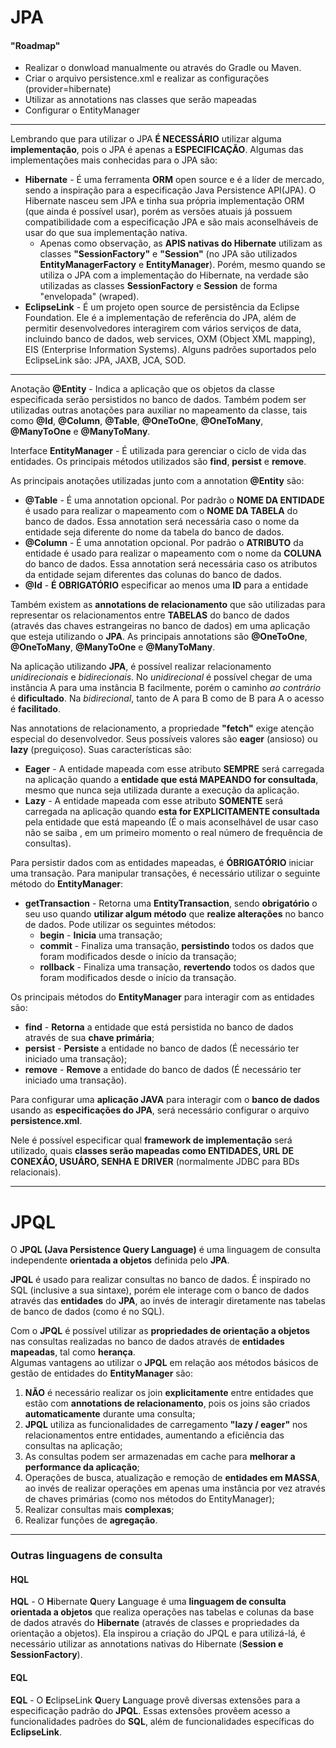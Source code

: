 # JPA  

#### "Roadmap"  
- Realizar o donwload manualmente ou através do Gradle ou Maven.
- Criar o arquivo persistence.xml e realizar as configurações (provider=hibernate)  
- Utilizar as annotations nas classes que serão mapeadas  
- Configurar o EntityManager  

---

Lembrando que para utilizar o JPA **É NECESSÁRIO** utilizar alguma **implementação**, pois o JPA é apenas a **ESPECIFICAÇÃO**. Algumas das implementações mais conhecidas para o JPA são:  
- **Hibernate** - É uma ferramenta **ORM** open source e é a líder de mercado, sendo a inspiração para a especificação Java Persistence API(JPA). O Hibernate nasceu sem JPA e tinha sua própria implementação ORM (que ainda é possível usar), porém as versões atuais já possuem compatibilidade com a especificação JPA e são mais aconselháveis de usar do que sua implementação nativa.  
  - Apenas como observação, as **APIS nativas do Hibernate** utilizam as classes **"SessionFactory"** e **"Session"** (no JPA são utilizados **EntityManagerFactory** e **EntityManager**). Porém, mesmo quando se utiliza o JPA com a implementação do Hibernate, na verdade são utilizadas as classes **SessionFactory** e **Session** de forma "envelopada" (wraped).
- **EclipseLink** - É um projeto open source de persistência da Eclipse Foundation. Ele é a implementação de referência do JPA, além de permitir desenvolvedores interagirem com vários serviços de data, incluindo banco de dados, web services, OXM (Object XML mapping), EIS (Enterprise Information Systems). Alguns padrões suportados pelo EclipseLink são: JPA, JAXB, JCA, SOD.

---

Anotação **@Entity** - Indica a aplicação que os objetos da classe especificada serão persistidos no banco de dados. Também podem ser utilizadas outras anotações para auxiliar 
no mapeamento da classe, tais como **@Id**, **@Column**, **@Table**, **@OneToOne**, **@OneToMany**, **@ManyToOne** e **@ManyToMany**.  

Interface **EntityManager** - É utilizada para gerenciar o ciclo de vida das entidades. Os principais métodos utilizados são **find**, **persist** e **remove**.

As principais anotações utilizadas junto com a annotation **@Entity** são:  

- **@Table** - É uma annotation opcional. Por padrão o **NOME DA ENTIDADE** é usado para realizar o mapeamento com o **NOME DA TABELA** do banco de dados. Essa annotation será 
necessária caso o nome da entidade seja diferente do nome da tabela do banco de dados.  
- **@Column** - É uma annotation opcional. Por padrão o **ATRIBUTO** da entidade é usado para realizar o mapeamento com o nome da **COLUNA** do banco de dados. Essa annotation
será necessária caso os atributos da entidade sejam diferentes das colunas do banco de dados.  
- **@Id** - **É OBRIGATÓRIO** especificar ao menos uma **ID** para a entidade  

Também existem as **annotations de relacionamento** que são utilizadas para representar os relacionamentos entre **TABELAS** do banco de dados (através das chaves estrangeiras 
no banco de dados) em uma aplicação que esteja utilizando o **JPA**. As principais annotations são **@OneToOne**, **@OneToMany**, **@ManyToOne** e **@ManyToMany**.  

Na aplicação utilizando **JPA**, é possível realizar relacionamento *unidirecionais* e *bidirecionais*. No *unidirecional* é possível chegar de uma instância A para uma 
instância B facilmente, porém o caminho *ao contrário* é **dificultado**. Na *bidirecional*, tanto de A para B como de B para A o acesso é **facilitado**.  

Nas annotations de relacionamento, a propriedade **"fetch"** exige atenção especial do desenvolvedor. Seus possíveis valores são **eager** (ansioso) ou **lazy** (preguiçoso). 
Suas características são:  
- **Eager** - A entidade mapeada com esse atributo **SEMPRE** será carregada na aplicação quando a **entidade que está MAPEANDO for consultada**, mesmo que nunca seja utilizada 
durante a execução da aplicação.
- **Lazy** - A entidade mapeada com esse atributo **SOMENTE** será carregada na aplicação quando **esta for EXPLICITAMENTE consultada** pela entidade que está mapeando (É o mais 
aconselhável de usar caso não se saiba , em um primeiro momento o real número de frequência de consultas).  

Para persistir dados com as entidades mapeadas, é **ÓBRIGATÓRIO** iniciar uma transação. Para manipular transações, é necessário utilizar o seguinte método do **EntityManager**:  
- **getTransaction** - Retorna uma **EntityTransaction**, sendo **obrigatório** o seu uso quando **utilizar algum método** que **realize alterações** no banco de dados. Pode 
utilizar os seguintes métodos:  
  - **begin** - **Inicia** uma transação;  
  - **commit** - Finaliza uma transação, **persistindo** todos os dados que foram modificados desde o início da transação;  
  - **rollback** - Finaliza uma transação, **revertendo** todos os dados que foram modificados desde o início da transação.  

Os principais métodos do **EntityManager** para interagir com as entidades são:  
- **find** - **Retorna** a entidade que está persistida no banco de dados através de sua **chave primária**;  
- **persist** - **Persiste** a entidade no banco de dados (É necessário ter iniciado uma transação);  
- **remove** - **Remove** a entidade do banco de dados (É necessário ter iniciado uma transação).  

Para configurar uma **aplicação JAVA** para interagir com o **banco de dados** usando as **especificações do JPA**, será necessário configurar o arquivo **persistence.xml**.  

Nele é possível especificar qual **framework de implementação** será utilizado, quais **classes serão mapeadas como ENTIDADES, URL DE CONEXÃO, USUÁRO, SENHA E DRIVER** (normalmente JDBC para BDs relacionais).

---

# JPQL  

O **JPQL (Java Persistence Query Language)** é uma linguagem de consulta independente **orientada a objetos** definida pelo **JPA**.  

**JPQL** é usado para realizar consultas no banco de dados. É inspirado no SQL (inclusive a sua sintaxe), porém ele interage com o banco de dados através das **entidades** do **JPA**, ao invés de interagir diretamente nas tabelas de banco de dados (como é no SQL).  

Com o **JPQL** é possível utilizar as **propriedades de orientação a objetos** nas consultas realizadas no banco de dados através de **entidades mapeadas**, tal como **herança**.  
Algumas vantagens ao utilizar o **JPQL** em relação aos métodos básicos de gestão de entidades do **EntityManager** são:  
1) **NÃO** é necessário realizar os join **explicitamente** entre entidades que estão com **annotations de relacionamento**, pois os joins são criados **automaticamente** durante uma consulta;  
2) **JPQL** utiliza as funcionalidades de carregamento **"lazy / eager"** nos relacionamentos entre entidades, aumentando a eficiência das consultas na aplicação;  
3) As consultas podem ser armazenadas em cache para **melhorar a performance da aplicação**;  
4) Operações de busca, atualização e remoção de **entidades em MASSA**, ao invés de realizar operações em apenas uma instância por vez através de chaves primárias (como nos métodos do EntityManager);  
5) Realizar consultas mais **complexas**;  
6) Realizar funções de **agregação**.  

---

### Outras linguagens de consulta  

#### HQL  
**HQL** - O **H**ibernate **Q**uery **L**anguage é uma **linguagem de consulta orientada a objetos** que realiza operações nas tabelas e colunas da base de dados através do **Hibernate** (através de classes e propriedades da orientação a objetos). Ela inspirou a criação do JPQL e para utilizá-lá, é necessário utilizar as annotations nativas do Hibernate (**Session e SessionFactory**).  

#### EQL  
**EQL** - O **E**clipseLink **Q**uery **L**anguage provê diversas extensões para a especificação padrão do **JPQL**. Essas extensões provêem acesso a funcionalidades padrões do **SQL**, além de funcionalidades específicas do **EclipseLink**.
